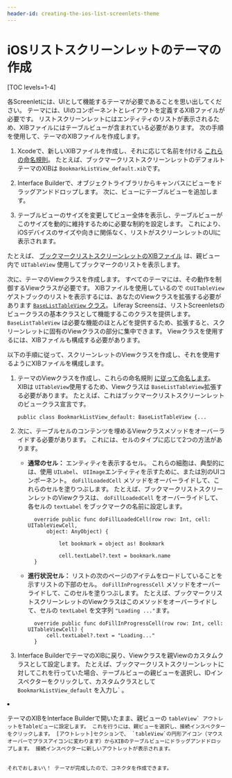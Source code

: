 ```yaml
---
header-id: creating-the-ios-list-screenlets-theme
---
```


# iOSリストスクリーンレットのテーマの作成

[TOC levels=1-4]

各Screenletには、UIとして機能するテーマが必要であることを思い出してください。 テーマには、UIのコンポーネントとレイアウトを定義するXIBファイルが必要です。 リストスクリーンレットにはエンティティのリストが表示されるため、XIBファイルにはテーブルビューが含まれている必要があります。 次の手順を使用して、テーマのXIBファイルを作成します。

1.  Xcodeで、新しいXIBファイルを作成し、それに応じて名前を付ける [これらの命名規則](/docs/7-1/tutorials/-/knowledge_base/t/ios-best-practices#naming-conventions)。 たとえば、ブックマークリストスクリーンレットのデフォルトテーマのXIBは `BookmarkListView_default.xib`です。

2.  Interface Builderで、オブジェクトライブラリからキャンバスにビューをドラッグアンドドロップします。 次に、ビューにテーブルビューを追加します。

3.  テーブルビューのサイズを変更してビュー全体を表示し、テーブルビューがこのサイズを動的に維持するために必要な制約を設定します。 これにより、iOSデバイスのサイズや向きに関係なく、リストがスクリーンレットのUIに表示されます。

たとえば、 [ブックマークリストスクリーンレットのXIBファイル](https://github.com/liferay/liferay-screens/blob/master/ios/Samples/Bookmark/BookmarkListScreenlet/Themes/Default/BookmarkListView_default.xib) は、親ビュー内で `UITableView` 使用してブックマークのリストを表示します。

次に、テーマのViewクラスを作成します。 すべてのテーマには、その動作を制御するViewクラスが必要です。 XIBファイルを使用しているので `のUITableView` ゲストブックのリストを表示するには、あなたのViewクラスを拡張する必要があります [ `BaseListTableView` クラス](https://github.com/liferay/liferay-screens/blob/master/ios/Framework/Core/Base/BaseListScreenlet/TableView/BaseListTableView.swift)。 Liferay Screensは、リストScreenletsのビュークラスの基本クラスとして機能するこのクラスを提供します。 `BaseListTableView` は必要な機能のほとんどを提供するため、拡張すると、スクリーンレットに固有のViewクラスの部分に集中できます。 Viewクラスを使用するには、XIBファイルも構成する必要があります。

以下の手順に従って、スクリーンレットのViewクラスを作成し、それを使用するようにXIBファイルを構成します。

1.  テーマのViewクラスを作成し、これらの命名規則 [に従って命名します](/docs/7-1/tutorials/-/knowledge_base/t/ios-best-practices#naming-conventions)。 XIBは `UITableView`使用するため、Viewクラスは `BaseListTableView`拡張する必要があります。 たとえば、これはブックマークリストスクリーンレットのビュークラス宣言です。
   
        public class BookmarkListView_default: BaseListTableView {...

2.  次に、テーブルセルのコンテンツを埋めるViewクラスメソッドをオーバーライドする必要があります。 これには、セルのタイプに応じて2つの方法があります。

      - **通常のセル：** エンティティを表示するセル。 これらの細胞は、典型的には、使用 `UILabel`、 `UIImage`エンティティを示すために、または別のUIコンポーネント。 `doFillLoadedCell` メソッドをオーバーライドして、これらのセルを塗りつぶします。 たとえば、ブックマークリストスクリーンレットのViewクラスは、 `doFillLoadedCell` をオーバーライドして、各セルの `textLabel` をブックマークの名前に設定します。

        ``` 
          override public func doFillLoadedCell(row row: Int, cell: UITableViewCell, 
              object: AnyObject) {

                  let bookmark = object as! Bookmark

                  cell.textLabel?.text = bookmark.name
          }
        ```

      - **進行状況セル：** リストの次のページのアイテムをロードしていることを示すリストの下部のセル。 `doFillInProgressCell` メソッドをオーバーライドして、このセルを塗りつぶします。 たとえば、ブックマークリストスクリーンレットのViewクラスはこのメソッドをオーバーライドして、セルの `textLabel` を文字列 `"Loading ..."`ます。

        ``` 
          override public func doFillInProgressCell(row row: Int, cell: UITableViewCell) {
              cell.textLabel?.text = "Loading..."
          }
        ```

3.  Interface BuilderでテーマのXIBに戻り、Viewクラスを親Viewのカスタムクラスとして設定します。 たとえば、ブックマークリストスクリーンレットに対してこれを行っていた場合、テーブルビューの親ビューを選択し、IDインスペクターをクリックして、カスタムクラスとして `BookmarkListView_default` を入力し` 。</p></li>
<li><p spaces-before="0"> テーマのXIBをInterface Builderで開いたまま、親ビューの <code>tableView` アウトレットをTableビューに設定します。 これを行うには、親ビューを選択し、接続インスペクターをクリックします。 [アウトレット]セクションで、 `tableView`の円形アイコン（マウスオーバーでプラスアイコンに変わります）からXIBのテーブルビューにドラッグアンドドロップします。 接続インスペクターに新しいアウトレットが表示されます。

それでおしまい\！ テーマが完成したので、コネクタを作成できます。
